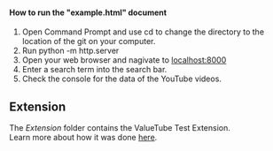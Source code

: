 
#### How to run the "example.html" document
1. Open Command Prompt and use cd to change the directory to the location of the git on your computer.
2. Run python -m http.server
3. Open your web browser and nagivate to [localhost:8000](http://localhost:8000/example.html)
4. Enter a search term into the search bar.
5. Check the console for the data of the YouTube videos.


## Extension
The _Extension_ folder contains the ValueTube Test Extension.  
Learn more about how it was done [here](https://developer.chrome.com/extensions/getstarted).

